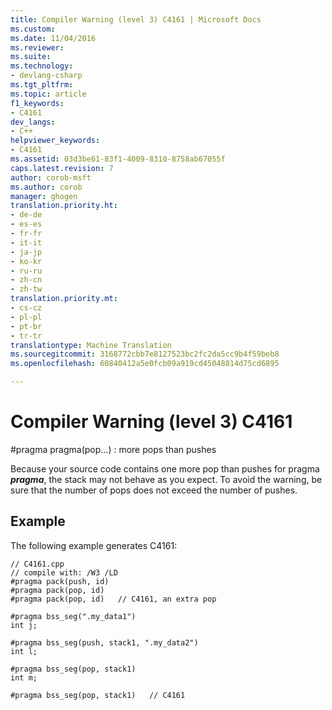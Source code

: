 ```yaml
---
title: Compiler Warning (level 3) C4161 | Microsoft Docs
ms.custom: 
ms.date: 11/04/2016
ms.reviewer: 
ms.suite: 
ms.technology:
- devlang-csharp
ms.tgt_pltfrm: 
ms.topic: article
f1_keywords:
- C4161
dev_langs:
- C++
helpviewer_keywords:
- C4161
ms.assetid: 03d3be61-83f1-4009-8310-8758ab67055f
caps.latest.revision: 7
author: corob-msft
ms.author: corob
manager: ghogen
translation.priority.ht:
- de-de
- es-es
- fr-fr
- it-it
- ja-jp
- ko-kr
- ru-ru
- zh-cn
- zh-tw
translation.priority.mt:
- cs-cz
- pl-pl
- pt-br
- tr-tr
translationtype: Machine Translation
ms.sourcegitcommit: 3168772cbb7e8127523bc2fc2da5cc9b4f59beb8
ms.openlocfilehash: 60840412a5e0fcb09a919cd45048814d75cd6895

---
```

# Compiler Warning (level 3) C4161
\#pragma pragma(pop...) : more pops than pushes  
  
 Because your source code contains one more pop than pushes for pragma ***pragma***, the stack may not behave as you expect. To avoid the warning, be sure that the number of pops does not exceed the number of pushes.  
  
## Example  
 The following example generates C4161:  
  
```  
// C4161.cpp  
// compile with: /W3 /LD  
#pragma pack(push, id)  
#pragma pack(pop, id)  
#pragma pack(pop, id)   // C4161, an extra pop  
  
#pragma bss_seg(".my_data1")  
int j;  
  
#pragma bss_seg(push, stack1, ".my_data2")     
int l;  
  
#pragma bss_seg(pop, stack1)  
int m;  
  
#pragma bss_seg(pop, stack1)   // C4161  
```


<!--HONumber=Jan17_HO1-->


